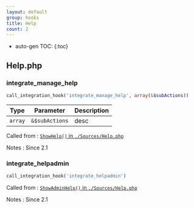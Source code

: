 ```yaml
---
layout: default
group: hooks
title: Help
count: 2
---
```

* auto-gen TOC:
{:toc}

## Help.php
### integrate_manage_help

```php
call_integration_hook('integrate_manage_help', array(&$subActions))
```

Type|Parameter|Description
---|---|---
`array`|`&$subActions`|desc

Called from
: [`ShowHelp()` in `./Sources/Help.php`](../docs/help.html#showhelp)

Notes
: Since 2.1

### integrate_helpadmin

```php
call_integration_hook('integrate_helpadmin')
```


Called from
: [`ShowAdminHelp()` in `./Sources/Help.php`](../docs/help.html#showadminhelp)

Notes
: Since 2.1

